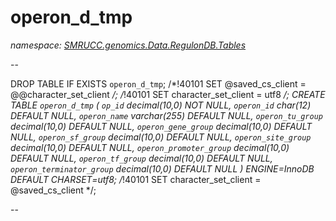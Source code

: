 ﻿# operon_d_tmp
_namespace: [SMRUCC.genomics.Data.RegulonDB.Tables](./index.md)_

--
 
 DROP TABLE IF EXISTS `operon_d_tmp`;
 /*!40101 SET @saved_cs_client = @@character_set_client */;
 /*!40101 SET character_set_client = utf8 */;
 CREATE TABLE `operon_d_tmp` (
 `op_id` decimal(10,0) NOT NULL,
 `operon_id` char(12) DEFAULT NULL,
 `operon_name` varchar(255) DEFAULT NULL,
 `operon_tu_group` decimal(10,0) DEFAULT NULL,
 `operon_gene_group` decimal(10,0) DEFAULT NULL,
 `operon_sf_group` decimal(10,0) DEFAULT NULL,
 `operon_site_group` decimal(10,0) DEFAULT NULL,
 `operon_promoter_group` decimal(10,0) DEFAULT NULL,
 `operon_tf_group` decimal(10,0) DEFAULT NULL,
 `operon_terminator_group` decimal(10,0) DEFAULT NULL
 ) ENGINE=InnoDB DEFAULT CHARSET=utf8;
 /*!40101 SET character_set_client = @saved_cs_client */;
 
 --




